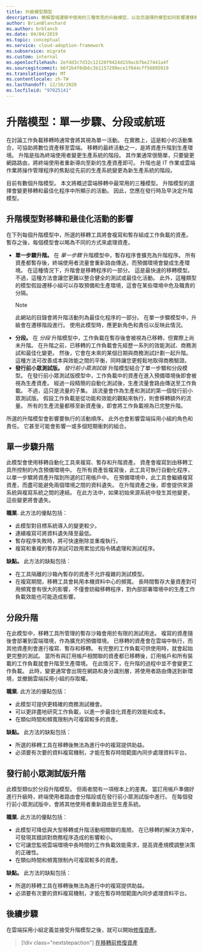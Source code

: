 ```yaml
---
title: 升級模型類型
description: 瞭解雲端遷移中使用的三種常見的升級模型，以及您選擇的模型如何影響遷移和優化程式中所顯示的活動。
author: BrianBlanchard
ms.author: brblanch
ms.date: 04/04/2019
ms.topic: conceptual
ms.service: cloud-adoption-framework
ms.subservice: migrate
ms.custom: internal
ms.openlocfilehash: 2efdd3c7d32c12120f9424d159acb7be27441a4f
ms.sourcegitcommit: b6f2b4f8db6c3b1157299ece1f044cff56895919
ms.translationtype: MT
ms.contentlocale: zh-TW
ms.lasthandoff: 12/10/2020
ms.locfileid: "97025141"
---
```

# <a name="promotion-models-single-step-staged-or-flight"></a>升階模型：單一步驟、分段或航班

在討論工作負載移轉時通常會將其視為單一活動。 在實務上，這是較小的活動集合，可協助將數位資產移至雲端。 移轉的最終活動之一，是將資產升階到生產環境。 升階是指為終端使用者變更生產系統的階段。 其作業通常很簡單，只要變更網路路由，將終端使用者重新導向至新的生產資產即可。 升階也是 IT 作業或雲端作業將操作管理程序的焦點從先前的生產系統變更為新生產系統的階段。

目前有數個升階模型。 本文將概述雲端移轉中最常用的三種模型。 升階模型的選擇會變更移轉和最佳化程序中所顯示的活動。 因此，您應在發行時及早決定升階模型。

## <a name="impact-of-promotion-model-on-migrate-and-optimize-activities"></a>升階模型對移轉和最佳化活動的影響

在下列每個升階模型中，所選的移轉工具將會複寫和暫存組成工作負載的資產。 暫存之後，每個模型會以略為不同的方式來處理資產。

- **單一步驟升階。** 在 _單一步驟_ 升階模型中，暫存程序會擴充為升階程序。 所有資產都暫存後，終端使用者流量會重新路由傳送，而預備環境會變成生產環境。 在這種情況下，升階會是移轉程序的一部分。 這是最快速的移轉模型。 不過，這種方法會讓您更難以整合健全的測試或最佳化活動。 此外，這種類型的模型假設遷移小組可以存取預備和生產環境，這會在某些環境中危及職責的分隔。
  > [!NOTE]
  > 此網站的目錄會將升階活動列為最佳化程序的一部分。 在單一步驟模型中，升級會在遷移階段進行。 使用此模型時，應更新角色和責任以反映此情況。
- **分段。** 在 _分段_ 升階模型中，工作負載在暫存後會被視為已移轉，但實際上尚未升階。 在升階之前，已移轉的工作負載會先經歷一系列的效能測試、商務測試和最佳化變更。 然後，它會在未來的某個日期與商務測試計劃一起升階。 這種方法可改善成本與效能之間的平衡，同時讓您更輕鬆地取得商務驗證。
- **發行前小眾測試版。** _發行前小眾測試版_ 升階模型結合了單一步驟和分段模型。 在發行前小眾測試版模型中，工作負載中的資產在進入預備環境後即會被視為生產資產。 經過一段精簡的自動化測試後，生產流量會路由傳送至工作負載。 不過，這只是流量的子集。 該流量會作為生產和測試的第一個發行前小眾測試版。 假設工作負載是從功能和效能的觀點來執行，則會移轉額外的流量。 所有的生產流量都移至新資產後，即會將工作負載視為已完整升階。

所選的升階模型會影響要執行的活動順序。 此外也會影響雲端採用小組的角色和責任。 它甚至可能會影響一或多個短期衝刺的組合。

## <a name="single-step-promotion"></a>單一步驟升階

此模型會使用移轉自動化工具來複寫、暫存和升階資產。 資產會複寫到由移轉工具所控制的內含預備環境中。 在所有資產皆複寫後，此工具可執行自動化程序，以單一步驟將資產升階到所選的訂用帳戶中。 在預備環境中，此工具會繼續複寫資產，而盡可能避免兩個環境之間的資料遺失。 在升階資產之後，即會提供來源系統與複寫系統之間的連結。 在此方法中，如果初始來源系統中發生其他變更，這些變更將會遺失。

**職業.** 此方法的優點包括：

- 此模型對目標系統導入的變更較少。
- 連續複寫可將資料遺失降至最低。
- 暫存程序失敗時，將可快速刪除並重複執行。
- 複寫和重複的暫存測試可啟用累加式指令碼處理和測試程序。

**缺點。** 此方法的缺點包括：

- 在工具隔離的沙箱內暫存的資產不允許複雜的測試模型。
- 在複寫期間，移轉工具會耗用本機資料中心的頻寬。 長時間暫存大量資產對可用頻寬會有很大的影響，不僅會妨礙移轉程序，對內部部署環境中的生產工作負載效能也可能造成影響。

## <a name="staged-promotion"></a>分段升階

在此模型中，移轉工具所管理的暫存沙箱會用於有限的測試用途。 複寫的資產隨後會部署到雲端環境，作為擴充的預備環境。 已移轉的資產會在雲端中執行，而其他資產則會進行複寫、暫存和移轉。 有完整的工作負載可供使用時，就會起始更完整的測試。 當所有與訂用帳戶相關聯的資產都已移轉後，訂用帳戶和所有裝載的工作負載就會升階至生產環境。 在此情況下，在升階的過程中並不會變更工作負載。 此時，變更通常會出現在網路和身分識別層，將使用者路由傳送到新環境，並撤銷雲端採用小組的存取權。

**職業.** 此方法的優點包括：

- 此模型可提供更精確的商務測試機會。
- 可以更詳盡地研究工作負載，以進一步最佳化資產的效能和成本。
- 在類似時間和頻寬限制內可複寫較多的資產。

**缺點。** 此方法的缺點包括：

- 所選的移轉工具在移轉後無法為進行中的複寫提供助益。
- 必須要有次要的資料複寫機制，才能在暫存時間範圍內同步處理資料平台。

## <a name="flight-promotion"></a>發行前小眾測試版升階

此模型類似於分段升階模型。 但兩者間有一項根本上的差異。 當訂用帳戶準備好進行升級時，終端使用者路由會分階段或在發行前小眾測試版中進行。 在每個發行前小眾測試版中，會將其他使用者重新路由至生產系統。

**職業.** 此方法的優點包括：

- 此模型可降低與大型移轉或升階活動相關聯的風險。 在已移轉的解決方案中，可發現其錯誤對商務程序造成的影響較小。
- 它可讓您監視雲端環境中長時間的工作負載效能需求，提高資產規模調整決策的正確性。
- 在類似時間和頻寬限制內可複寫較多的資產。

**缺點。** 此方法的缺點包括：

- 所選的移轉工具在移轉後無法為進行中的複寫提供助益。
- 必須要有次要的資料複寫機制，才能在暫存時間範圍內同步處理資料平台。

## <a name="next-steps"></a>後續步驟

在雲端採用小組定義並接受升階模型之後，就可以開始[修復資產](./remediate.md)。

> [!div class="nextstepaction"]
> [在移轉前修復資產](./remediate.md)
